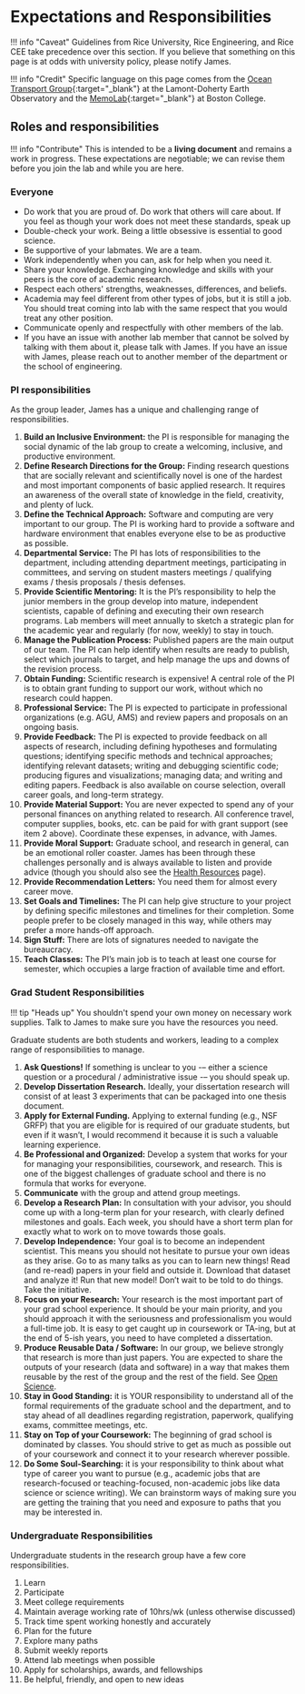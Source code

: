 # Expectations and Responsibilities

!!! info "Caveat"
    Guidelines from Rice University, Rice Engineering, and Rice CEE take precedence over this section.
    If you believe that something on this page is at odds with university policy, please notify James.

!!! info "Credit"
    Specific language on this page comes from the [Ocean Transport Group](https://ocean-transport.github.io/){:target="_blank"} at the Lamont-Doherty Earth Observatory and the [MemoLab](https://github.com/memobc/memolab-manual){:target="_blank"} at Boston College.

## Roles and responsibilities

!!! info "Contribute"
    This is intended to be a **living document** and remains a work in progress.
    These expectations are negotiable; we can revise them before you join the lab and while you are here.

### Everyone

* Do work that you are proud of. Do work that others will care about. If you feel as though your work does not meet these standards, speak up
* Double-check your work. Being a little obsessive is essential to good science.
* Be supportive of your labmates. We are a team.
* Work independently when you can, ask for help when you need it.
* Share your knowledge. Exchanging knowledge and skills with your peers is the core of academic research.
* Respect each others' strengths, weaknesses, differences, and beliefs.
* Academia may feel different from other types of jobs, but it is still a job. You should treat coming into lab with the same respect that you would treat any other position.
* Communicate openly and respectfully with other members of the lab.
* If you have an issue with another lab member that cannot be solved by talking with them about it, please talk with James. If you have an issue with James, please reach out to another member of the department or the school of engineering.

### PI responsibilities

As the group leader, James has a unique and challenging range of responsibilities.

1. **Build an Inclusive Environment:** the PI is responsible for managing the social dynamic of the lab group to create a welcoming, inclusive, and productive environment.
1. **Define Research Directions for the Group:** Finding research questions that are socially relevant and scientifically novel is one of the hardest and most important components of basic applied research. It requires an awareness of the overall state of knowledge in the field, creativity, and plenty of luck.
1. **Define the Technical Approach:** Software and computing are very important to our group. The PI is working hard to provide a software and hardware environment that enables everyone else to be as productive as possible.
1. **Departmental Service:** The PI has lots of responsibilities to the department, including attending department meetings, participating in committees, and serving on student masters meetings / qualifying exams / thesis proposals / thesis defenses.
1. **Provide Scientific Mentoring:** It is the PI’s responsibility to help the junior members in the group develop into mature, independent scientists, capable of defining and executing their own research programs. Lab members will meet annually to sketch a strategic plan for the academic year and regularly (for now, weekly) to stay in touch.
1. **Manage the Publication Process:** Published papers are the main output of our team. The PI can help identify when results are ready to publish, select which journals to target, and help manage the ups and downs of the revision process.
1. **Obtain Funding:** Scientific research is expensive! A central role of the PI is to obtain grant funding to support our work, without which no research could happen.
1. **Professional Service:** The PI is expected to participate in professional organizations (e.g. AGU, AMS) and review papers and proposals on an ongoing basis.
1. **Provide Feedback:** The PI is expected to provide feedback on all aspects of research, including defining hypotheses and formulating questions; identifying specific methods and technical approaches; identifying relevant datasets; writing and debugging scientific code; producing figures and visualizations; managing data; and writing and editing papers. Feedback is also available on course selection, overall career goals, and long-term strategy.
1. **Provide Material Support:** You are never expected to spend any of your personal finances on anything related to research. All conference travel, computer supplies, books, etc. can be paid for with grant support (see item 2 above). Coordinate these expenses, in advance, with James.
1. **Provide Moral Support:** Graduate school, and research in general, can be an emotional roller coaster. James has been through these challenges personally and is always available to listen and provide advice (though you should also see the [Health Resources](/health/) page).
1. **Provide Recommendation Letters:** You need them for almost every career move.
1. **Set Goals and Timelines:** The PI can help give structure to your project by defining specific milestones and timelines for their completion. Some people prefer to be closely managed in this way, while others may prefer a more hands-off approach.
1. **Sign Stuff:** There are lots of signatures needed to navigate the bureaucracy.
1. **Teach Classes:** The PI’s main job is to teach at least one course for semester, which occupies a large fraction of available time and effort.

### Grad Student Responsibilities

!!! tip "Heads up"
    You shouldn't spend your own money on necessary work supplies.
    Talk to James to make sure you have the resources you need.

Graduate students are both students and workers, leading to a complex range of responsibilities to manage.

1. **Ask Questions!** If something is unclear to you -– either a science question or a procedural / administrative issue -– you should speak up.
1. **Develop Dissertation Research.** Ideally, your dissertation research will consist of at least 3 experiments that can be packaged into one thesis document.
1. **Apply for External Funding.** Applying to external funding (e.g., NSF GRFP) that you are eligible for is required of our graduate students, but even if it wasn’t, I would recommend it because it is such a valuable learning experience.
1. **Be Professional and Organized:** Develop a system that works for your for managing your responsibilities, coursework, and research. This is one of the biggest challenges of graduate school and there is no formula that works for everyone.
1. **Communicate** with the group and attend group meetings.
1. **Develop a Research Plan:** In consultation with your advisor, you should come up with a long-term plan for your research, with clearly defined milestones and goals. Each week, you should have a short term plan for exactly what to work on to move towards those goals.
1. **Develop Independence:** Your goal is to become an independent scientist. This means you should not hesitate to pursue your own ideas as they arise. Go to as many talks as you can to learn new things! Read (and re-read) papers in your field and outside it. Download that dataset and analyze it! Run that new model! Don’t wait to be told to do things. Take the initiative.
1. **Focus on your Research:** Your research is the most important part of your grad school experience. It should be your main priority, and you should approach it with the seriousness and professionalism you would a full-time job. It is easy to get caught up in coursework or TA-ing, but at the end of 5-ish years, you need to have completed a dissertation.
1. **Produce Reusable Data / Software:** In our group, we believe strongly that research is more than just papers. You are expected to share the outputs of your research (data and software) in a way that makes them reusable by the rest of the group and the rest of the field. See [Open Science](/open/).
1. **Stay in Good Standing:** it is YOUR responsibility to understand all of the formal requirements of the graduate school and the department, and to stay ahead of all deadlines regarding registration, paperwork, qualifying exams, committee meetings, etc.
1. **Stay on Top of your Coursework:** The beginning of grad school is dominated by classes. You should strive to get as much as possible out of your coursework and connect it to your research wherever possible.
1. **Do Some Soul-Searching:** it is your responsibility to think about what type of career you want to pursue (e.g., academic jobs that are research-focused or teaching-focused, non-academic jobs like data science or science writing). We can brainstorm ways of making sure you are getting the training that you need and exposure to paths that you may be interested in.

### Undergraduate Responsibilities

Undergraduate students in the research group have a few core responsibilities.

1. Learn
1. Participate
1. Meet college requirements
1. Maintain average working rate of 10hrs/wk (unless otherwise discussed)
1. Track time spent working honestly and accurately
1. Plan for the future
1. Explore many paths
1. Submit weekly reports
1. Attend lab meetings when possible
1. Apply for scholarships, awards, and fellowships
1. Be helpful, friendly, and open to new ideas
